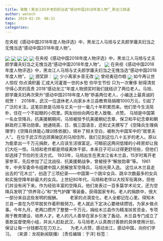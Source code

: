 ```yaml
---
title: 致敬！黑龙江85岁老奶奶当选“感动中国2018年度人物”_黑龙江频道
author: wetech
date: 2019-02-20- 08:31
tags: 
categories: 
---
```

在央视《感动中国2018年度人物评选》中，黑龙江人马旭与丈夫颜学庸夫妇当之无愧当选“感动中国2018年度人物”。
<!-- more -->
                
<img align="center" border="0" src="http://p2.ifengimg.com/a/2019_08/196f27d266bbe2e_size520_w677_h384.png" />
                
<img align="center" border="0" src="http://p0.ifengimg.com/a/2019_08/b1dec14723202e2_size465_w548_h324.png" />
            
<img align="center" border="0" src="http://p3.ifengimg.com/a/2019_08/36f9635d3a1b7ce_size532_w672_h372.png" />
<img align="center" border="0" src="http://p1.ifengimg.com/a/2019_08/5dc8d018321eb9b_size464_w553_h312.png" />
<img align="center" border="0" src="http://p3.ifengimg.com/a/2019_08/bb7c9d344f83ed4_size319_w675_h378.png" />
在央视《感动中国2018年度人物评选》中，黑龙江人马旭与丈夫颜学庸夫妇当之无愧当选“感动中国2018年度人物”。
<img align="center" border="0" src="http://p3.ifengimg.com/a/2019_08/f297938880fbd0d_size449_w676_h382.png" />
在央视《感动中国2018年度人物评选》中，黑龙江人马旭与丈夫颜学庸夫妇当之无愧当选“感动中国2018年度人物”。
<img align="center" border="0" src="http://p1.ifengimg.com/a/2019_08/3132f23768a675f_size330_w676_h380.png" />
颁奖辞：
<img align="center" border="0" src="http://p0.ifengimg.com/a/2019_08/c1f49df7a372706_size574_w670_h380.png" />
少小离家乡音无改
<img align="center" border="0" src="http://p3.ifengimg.com/a/2019_08/1154de89bfc2f77_size550_w674_h378.png" />
曾经勇冠巾帼
<img align="center" border="0" src="http://p2.ifengimg.com/a/2016/0810/204c433878d5cf9size1_w16_h16.png" />
如今再让世人惊叹
你点滴积蓄
汇成大河灌溉一世的乡愁
你毕生节俭
只为一次奢侈
耐得清贫
守得心灵的高贵
2018“感动龙江“年度人物颁奖时我们就结识了两位老人。马旭、颜学庸夫妇再次荣升“感动中国2018年度人物”恭喜两位老人，小编送上最真诚的祝贺！
 
2018年，武汉一位退休老人向家乡木兰县教育局捐赠1000万元，引起了广泛的关注。这笔巨款是马旭与丈夫一分一毫几十年积累而来。他们至今生活简朴，住在一个不起眼的小院里。网友纷纷向两位老人致敬、点赞。
马旭是中国第一名女空降兵，抗美援朝期间，马旭被授予抗美援朝纪念章、保卫和平纪念章和朝鲜政府三等功勋章。她通晓英、日、俄三国语言，还和丈夫撰写了《空降兵生理病理学》《空降兵体能心理训练依据》，填补了相关空白，被称为中国军中的“居里夫人”。
在位于武汉市远郊黄陂区的马旭住所，我们见到这位八十五岁的老人。原以为能拿出一千万元捐款，老人应该生活很富足。可眼前这两间低矮的小砖房却让我们大吃一惊。马旭和老伴都是师级离休干部，本来日子可以过得更舒坦些，但他们却选择了节俭的生活方式。
1933年，马旭出生在黑龙江省木兰县，15岁时离开老家参军，先后参加了辽沈战役、抗美援朝战争，曾被授予“解放勋章”等。 1961年，中央军委命令组建中国人民解放军空降兵，马旭光荣入选。
这位从木兰县走出去的“花木兰”，创造了三项纪录——中国第一个跳伞女兵、跳伞次数最多的女兵和实施空降年龄最大的女兵。上世纪80年代，马旭和老伴以大校军衔离休，但他们并没有闲下来。作为经验丰富的空降兵，他们发表过一百多篇学术论文，还为空降兵发明了“供养背心”和“充气护踝”等装备，获得国家专利。老人的捐款中，很大一部分来自这些发明的报酬。 
 
 
 
老家的点滴变化，老人全都记在心里。得知木兰县一直在为尽早脱贫作着积极努力，老人就此下定决心要继续攒钱，为家乡做点事。今年九月，老两口攒齐了整整一千万元，捐给木兰县作为精准扶贫资金，专项用于教育建设、培养人才。老人的凡人善举在家乡引发了轰动，木兰县专门成立了善款监督使用小组，并派人赶赴武汉，与马旭老人认真商讨善款的具体使用计划，保证让每一分钱都花在刀刃上。
 
 
为老人点赞，感动龙江，感动中国，向你们学习。
（来源：龙视新闻联播）
[责任编辑：于洋]
标签：
 
 
 
             
